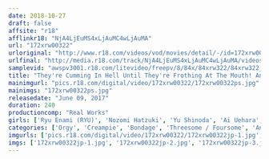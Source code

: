 ```yaml
---
date: 2018-10-27
draft: false
affsite: "r18"
afflinkr18: "NjA4LjEuMS4xLjAuMC4wLjAuMA"
url: "172xrw00322"
urloriginal: "http://www.r18.com/videos/vod/movies/detail/-/id=172xrw00322"
urlfinal: "http://media.r18.com/track/NjA4LjEuMS4xLjAuMC4wLjAuMA/videos/vod/movies/detail/-/id=172xrw00322"
samplevid: "awspv3001.r18.com/litevideo/freepv/8/84x/84xrw322/84xrw322_dmb_w.mp4"
title: "They're Cumming In Hell Until They're Frothing At The Mouth! Anal x Orgy x S&M x Creampie Sex 4 Hour BEST"
mainimgurl: "pics.r18.com/digital/video/172xrw00322/172xrw00322ps.jpg"
mainimgs: "172xrw00322ps.jpg"
releasedate: "June 09, 2017"
duration: 240
productioncomp: "Real Works"
girls: ['Ryu Enami (RYU)', 'Nozomi Hatzuki', 'Yu Shinoda', 'Ai Uehara', 'Mitsuki Asuka', 'Asahi Mizuno', 'Mai Tamaki', 'Kanna Misaki', 'Ichika Ayamori', 'Kanna Kitayama']
categories: ['Orgy', 'Creampie', 'Bondage', 'Threesome / Foursome', 'Anal Sex', 'Compilation', 'Over 4 Hours', 'Hi-Def']
imgurls: ['pics.r18.com/digital/video/172xrw00322/172xrw00322jp-1.jpg', 'pics.r18.com/digital/video/172xrw00322/172xrw00322jp-2.jpg', 'pics.r18.com/digital/video/172xrw00322/172xrw00322jp-3.jpg', 'pics.r18.com/digital/video/172xrw00322/172xrw00322jp-4.jpg', 'pics.r18.com/digital/video/172xrw00322/172xrw00322jp-5.jpg', 'pics.r18.com/digital/video/172xrw00322/172xrw00322jp-6.jpg', 'pics.r18.com/digital/video/172xrw00322/172xrw00322jp-7.jpg', 'pics.r18.com/digital/video/172xrw00322/172xrw00322jp-8.jpg', 'pics.r18.com/digital/video/172xrw00322/172xrw00322jp-9.jpg', 'pics.r18.com/digital/video/172xrw00322/172xrw00322jp-10.jpg', 'pics.r18.com/digital/video/172xrw00322/172xrw00322jp-11.jpg', 'pics.r18.com/digital/video/172xrw00322/172xrw00322jp-12.jpg', 'pics.r18.com/digital/video/172xrw00322/172xrw00322jp-13.jpg', 'pics.r18.com/digital/video/172xrw00322/172xrw00322jp-14.jpg', 'pics.r18.com/digital/video/172xrw00322/172xrw00322jp-15.jpg', 'pics.r18.com/digital/video/172xrw00322/172xrw00322jp-16.jpg', 'pics.r18.com/digital/video/172xrw00322/172xrw00322jp-17.jpg', 'pics.r18.com/digital/video/172xrw00322/172xrw00322jp-18.jpg', 'pics.r18.com/digital/video/172xrw00322/172xrw00322jp-19.jpg', 'pics.r18.com/digital/video/172xrw00322/172xrw00322jp-20.jpg']
imgs: ['172xrw00322jp-1.jpg', '172xrw00322jp-2.jpg', '172xrw00322jp-3.jpg', '172xrw00322jp-4.jpg', '172xrw00322jp-5.jpg', '172xrw00322jp-6.jpg', '172xrw00322jp-7.jpg', '172xrw00322jp-8.jpg', '172xrw00322jp-9.jpg', '172xrw00322jp-10.jpg', '172xrw00322jp-11.jpg', '172xrw00322jp-12.jpg', '172xrw00322jp-13.jpg', '172xrw00322jp-14.jpg', '172xrw00322jp-15.jpg', '172xrw00322jp-16.jpg', '172xrw00322jp-17.jpg', '172xrw00322jp-18.jpg', '172xrw00322jp-19.jpg', '172xrw00322jp-20.jpg']
---
```

